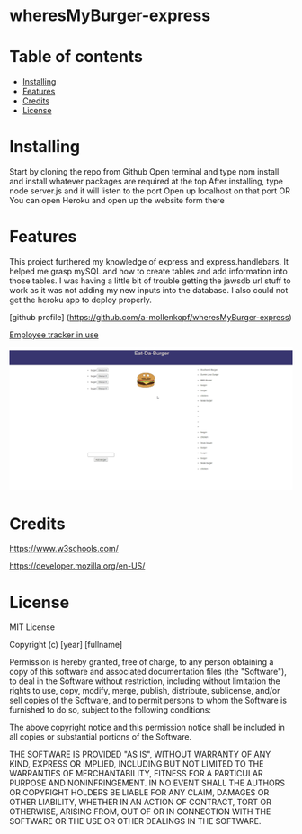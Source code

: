 # wheresMyBurger-express

# Table of contents

* [Installing](#Installing)
* [Features](#Features)
* [Credits](#Credits)
* [License](#License)

# Installing 

Start by cloning the repo from Github 
Open terminal and type npm install and install whatever packages are required at the top
After installing, type node server.js and it will listen to the port
Open up localhost on that port
OR
You can open Heroku and open up the website form there




# Features

This project furthered my knowledge of express and express.handlebars. It helped me grasp mySQL and how to create tables and add information into those tables. I was having a little bit of trouble getting the jawsdb url stuff to work as it was not adding my new inputs into the database. I also could not get the heroku app to deploy properly.

[github profile] (https://github.com/a-mollenkopf/wheresMyBurger-express)


[Employee tracker in use](https://photos.app.goo.gl/WbwtVRsap5dS3Cni6)



<img src="./public/assets/burgerapp.PNG"/>






# Credits
https://www.w3schools.com/


https://developer.mozilla.org/en-US/

# License

MIT License

Copyright (c) [year] [fullname]

Permission is hereby granted, free of charge, to any person obtaining a copy
of this software and associated documentation files (the "Software"), to deal
in the Software without restriction, including without limitation the rights
to use, copy, modify, merge, publish, distribute, sublicense, and/or sell
copies of the Software, and to permit persons to whom the Software is
furnished to do so, subject to the following conditions:

The above copyright notice and this permission notice shall be included in all
copies or substantial portions of the Software.

THE SOFTWARE IS PROVIDED "AS IS", WITHOUT WARRANTY OF ANY KIND, EXPRESS OR
IMPLIED, INCLUDING BUT NOT LIMITED TO THE WARRANTIES OF MERCHANTABILITY,
FITNESS FOR A PARTICULAR PURPOSE AND NONINFRINGEMENT. IN NO EVENT SHALL THE
AUTHORS OR COPYRIGHT HOLDERS BE LIABLE FOR ANY CLAIM, DAMAGES OR OTHER
LIABILITY, WHETHER IN AN ACTION OF CONTRACT, TORT OR OTHERWISE, ARISING FROM,
OUT OF OR IN CONNECTION WITH THE SOFTWARE OR THE USE OR OTHER DEALINGS IN THE
SOFTWARE.